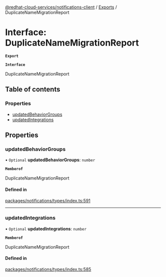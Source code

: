 [@redhat-cloud-services/notifications-client](../README.md) / [Exports](../modules.md) / DuplicateNameMigrationReport

# Interface: DuplicateNameMigrationReport

**`Export`**

**`Interface`**

DuplicateNameMigrationReport

## Table of contents

### Properties

- [updatedBehaviorGroups](DuplicateNameMigrationReport.md#updatedbehaviorgroups)
- [updatedIntegrations](DuplicateNameMigrationReport.md#updatedintegrations)

## Properties

### updatedBehaviorGroups

• `Optional` **updatedBehaviorGroups**: `number`

**`Memberof`**

DuplicateNameMigrationReport

#### Defined in

[packages/notifications/types/index.ts:591](https://github.com/RedHatInsights/javascript-clients/blob/master/packages/notifications/types/index.ts#L591)

___

### updatedIntegrations

• `Optional` **updatedIntegrations**: `number`

**`Memberof`**

DuplicateNameMigrationReport

#### Defined in

[packages/notifications/types/index.ts:585](https://github.com/RedHatInsights/javascript-clients/blob/master/packages/notifications/types/index.ts#L585)
